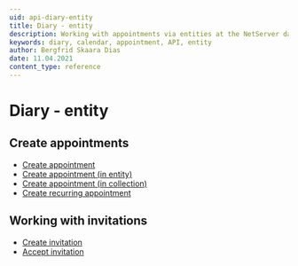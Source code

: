 ```yaml
---
uid: api-diary-entity
title: Diary - entity
description: Working with appointments via entities at the NetServer data layer.
keywords: diary, calendar, appointment, API, entity
author: Bergfrid Skaara Dias
date: 11.04.2021
content_type: reference
---
```


# Diary - entity

## Create appointments

* [Create appointment][1]
* [Create appointment (in entity)][2]
* [Create appointment (in collection)][3]
* [Create recurring appointment][4]

## Working with invitations

* [Create invitation][5]
* [Accept invitation][6]

<!-- Referenced links -->
[1]: create-apt-entity.md
[2]: create-apt-entity-in-entity.md
[3]: create-apt-entity-in-collection.md
[4]: create-recurring-appointment-entity.md
[5]: create-invitation-entity.md
[6]: accept-invitation-entity.md
